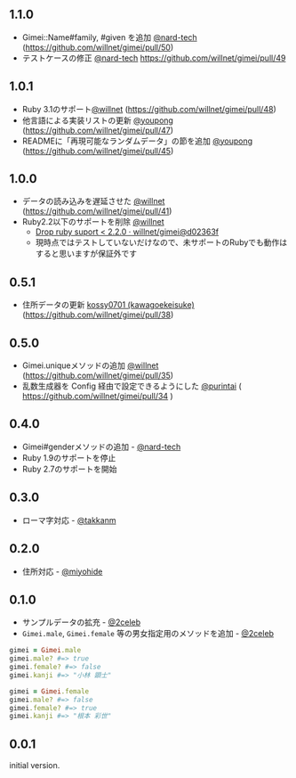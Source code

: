 ## 1.1.0

- Gimei::Name#family, #given を追加 [@nard-tech](https://github.com/nard-tech) (https://github.com/willnet/gimei/pull/50)
- テストケースの修正 [@nard-tech](https://github.com/nard-tech) https://github.com/willnet/gimei/pull/49

## 1.0.1

- Ruby 3.1のサポート[@willnet](https://github.com/willnet) (https://github.com/willnet/gimei/pull/48)
- 他言語による実装リストの更新 [@youpong](https://github.com/youpong) (https://github.com/willnet/gimei/pull/47)
- READMEに「再現可能なランダムデータ」の節を追加 [@youpong](https://github.com/youpong) (https://github.com/willnet/gimei/pull/45)

## 1.0.0

* データの読み込みを遅延させた [@willnet](https://github.com/willnet) (https://github.com/willnet/gimei/pull/41)
* Ruby2.2以下のサポートを削除 [@willnet](https://github.com/willnet)
  * [Drop ruby suport < 2.2.0 · willnet/gimei@d02363f](https://github.com/willnet/gimei/commit/d02363f2fc6ffa31a531576cb9f599a01e25194f)
  * 現時点ではテストしていないだけなので、未サポートのRubyでも動作はすると思いますが保証外です

## 0.5.1

* 住所データの更新 [kossy0701 (kawagoekeisuke)](https://github.com/kossy0701) (https://github.com/willnet/gimei/pull/38)

## 0.5.0

* Gimei.uniqueメソッドの追加 [@willnet](https://github.com/willnet) (https://github.com/willnet/gimei/pull/35)
* 乱数生成器を Config 経由で設定できるようにした [@purintai](https://github.com/purintai) ( https://github.com/willnet/gimei/pull/34  )

## 0.4.0

* Gimei#genderメソッドの追加 - [@nard-tech](https://github.com/nard-tech)
* Ruby 1.9のサポートを停止
* Ruby 2.7のサポートを開始

## 0.3.0

* ローマ字対応 - [@takkanm](https://github.com/takkanm)

## 0.2.0

* 住所対応 - [@miyohide](https://github.com/miyohide)

## 0.1.0

* サンプルデータの拡充 - [@2celeb](https://github.com/2celeb)
* `Gimei.male`, `Gimei.female` 等の男女指定用のメソッドを追加 - [@2celeb](https://github.com/2celeb)

```ruby
gimei = Gimei.male
gimei.male? #=> true
gimei.female? #=> false
gimei.kanji #=> "小林 顕士"

gimei = Gimei.female
gimei.male? #=> false
gimei.female? #=> true
gimei.kanji #=> "根本 彩世"
```

## 0.0.1

initial version.
